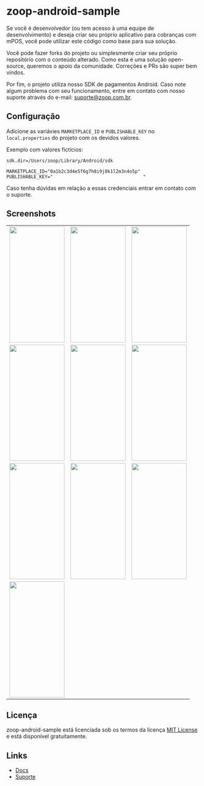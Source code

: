 # zoop-android-sample

Se você é desenvolvedor (ou tem acesso à uma equipe de desenvolvimento) e deseja criar seu próprio aplicativo para cobranças com mPOS, você pode utilizar este código como base para sua solução.

Você pode fazer forks do projeto ou simplesmente criar seu próprio repositório com o conteúdo alterado. Como esta é uma solução open-source, queremos o apoio da comunidade. Correções e PRs são super bem vindos.

Por fim, o projeto utiliza nosso SDK de pagamentos Android. Caso note algum problema com seu funcionamento, entre em contato com nosso suporte através do e-mail: suporte@zoop.com.br.


## Configuração

Adicione as variávies `MARKETPLACE_ID` e `PUBLISHABLE_KEY` no `local.properties` do projeto com os devidos valores.

Exemplo com valores fictícios:

```
sdk.dir=/Users/zoop/Library/Android/sdk

MARKETPLACE_ID="0a1b2c3d4e5f6g7h8i9j0k1l2m3n4o5p"
PUBLISHABLE_KEY="                                 "
```

Caso tenha dúvidas em relação a essas credenciais entrar em contato com o suporte. 


## Screenshots

<table>
  <tr>
    <td><img src="new screenshots/Screenshot_20201023-115818.png" width=144 height=304></td>
    <td><img src="new screenshots/Screenshot_20201023-115818.png" width=144 height=304></td>
    <td><img src="new screenshots/Screenshot_20201023-115818.png" width=144 height=304></td>
  </tr>
  <tr>
    <td><img src="new screenshots/Screenshot_20201023-115818.png" width=144 height=304></td>
    <td><img src="new screenshots/Screenshot_20201023-115938.png" width=144 height=304></td>
    <td><img src="new screenshots/Screenshot_20201023-115946.png" width=144 height=304></td>
  </tr>
  <tr>
    <td><img src="new screenshots/Screenshot_20201023-115954.png" width=144 height=304></td>
    <td><img src="new screenshots/Screenshot_20201023-120003.png" width=144 height=304></td>
    <td><img src="new screenshots/Screenshot_20201023-120233.png" width=144 height=304></td>
  </tr>
  <tr>
    <td><img src="new screenshots/Screenshot_20201023-120240.png" width=144 height=304></td>
  </tr>
 </table>


## Licença

zoop-android-sample está licenciada sob os termos da licença [MIT License](LICENSE) e está disponível gratuitamente.


## Links

* [Docs](https://docs.zoop.co/docs/sdk-android-1)
* [Suporte](suporte@zoop.com.br)
